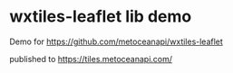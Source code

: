 # wxtiles-leaflet lib demo
Demo for https://github.com/metoceanapi/wxtiles-leaflet

published to https://tiles.metoceanapi.com/
